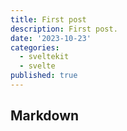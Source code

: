 ```yaml
---
title: First post
description: First post.
date: '2023-10-23'
categories:
  - sveltekit
  - svelte
published: true
---
```


<script>
	import Back from '$lib/components/back.svelte';
</script>

<div class="flex w-full justify-around py-4">
	<Back icon="mdi:arrow-left" link="/" />
</div>

## Markdown